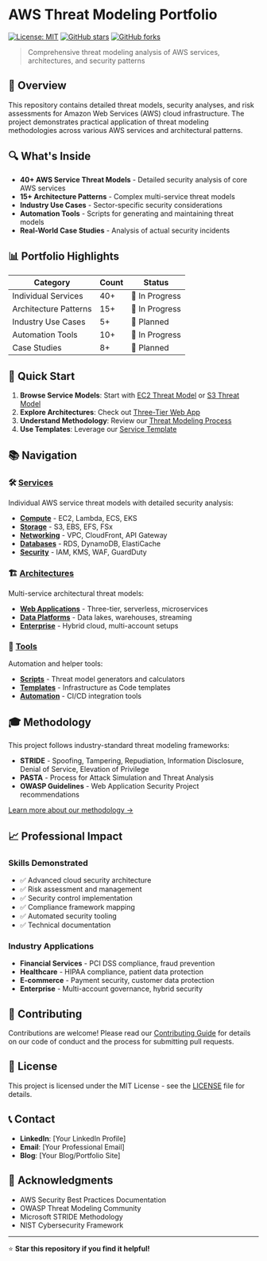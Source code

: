 # AWS Threat Modeling Portfolio

[![License: MIT](https://img.shields.io/badge/License-MIT-yellow.svg)](https://opensource.org/licenses/MIT)
[![GitHub stars](https://img.shields.io/github/stars/YOUR_USERNAME/aws-threat-modeling-portfolio.svg)](https://github.com/YOUR_USERNAME/aws-threat-modeling-portfolio/stargazers)
[![GitHub forks](https://img.shields.io/github/forks/YOUR_USERNAME/aws-threat-modeling-portfolio.svg)](https://github.com/YOUR_USERNAME/aws-threat-modeling-portfolio/network)

> Comprehensive threat modeling analysis of AWS services, architectures, and security patterns

## 🎯 Overview

This repository contains detailed threat models, security analyses, and risk assessments for Amazon Web Services (AWS) cloud infrastructure. The project demonstrates practical application of threat modeling methodologies across various AWS services and architectural patterns.

## 🔍 What's Inside

- **40+ AWS Service Threat Models** - Detailed security analysis of core AWS services
- **15+ Architecture Patterns** - Complex multi-service threat models
- **Industry Use Cases** - Sector-specific security considerations
- **Automation Tools** - Scripts for generating and maintaining threat models
- **Real-World Case Studies** - Analysis of actual security incidents

## 📊 Portfolio Highlights

| Category | Count | Status |
|----------|--------|--------|
| Individual Services | 40+ | 🔄 In Progress |
| Architecture Patterns | 15+ | 🔄 In Progress |
| Industry Use Cases | 5+ | 📅 Planned |
| Automation Tools | 10+ | 🔄 In Progress |
| Case Studies | 8+ | 📅 Planned |

## 🚀 Quick Start

1. **Browse Service Models**: Start with [EC2 Threat Model](services/compute/ec2/) or [S3 Threat Model](services/storage/s3/)
2. **Explore Architectures**: Check out [Three-Tier Web App](architectures/web-applications/three-tier-webapp/)
3. **Understand Methodology**: Review our [Threat Modeling Process](methodology/processes/threat-identification-process.md)
4. **Use Templates**: Leverage our [Service Template](methodology/templates/service-threat-model-template.md)

## 📚 Navigation

### 🛠️ [Services](services/)
Individual AWS service threat models with detailed security analysis:
- [**Compute**](services/compute/) - EC2, Lambda, ECS, EKS
- [**Storage**](services/storage/) - S3, EBS, EFS, FSx
- [**Networking**](services/networking/) - VPC, CloudFront, API Gateway
- [**Databases**](services/databases/) - RDS, DynamoDB, ElastiCache
- [**Security**](services/security/) - IAM, KMS, WAF, GuardDuty

### 🏗️ [Architectures](architectures/)
Multi-service architectural threat models:
- [**Web Applications**](architectures/web-applications/) - Three-tier, serverless, microservices
- [**Data Platforms**](architectures/data-platforms/) - Data lakes, warehouses, streaming
- [**Enterprise**](architectures/enterprise/) - Hybrid cloud, multi-account setups

### 🔧 [Tools](tools/)
Automation and helper tools:
- [**Scripts**](tools/scripts/) - Threat model generators and calculators
- [**Templates**](tools/templates/) - Infrastructure as Code templates
- [**Automation**](tools/automation/) - CI/CD integration tools

## 🎓 Methodology

This project follows industry-standard threat modeling frameworks:

- **STRIDE** - Spoofing, Tampering, Repudiation, Information Disclosure, Denial of Service, Elevation of Privilege
- **PASTA** - Process for Attack Simulation and Threat Analysis
- **OWASP Guidelines** - Web Application Security Project recommendations

[Learn more about our methodology →](methodology/README.md)

## 📈 Professional Impact

### Skills Demonstrated
- ✅ Advanced cloud security architecture
- ✅ Risk assessment and management
- ✅ Security control implementation
- ✅ Compliance framework mapping
- ✅ Automated security tooling
- ✅ Technical documentation

### Industry Applications
- **Financial Services** - PCI DSS compliance, fraud prevention
- **Healthcare** - HIPAA compliance, patient data protection
- **E-commerce** - Payment security, customer data protection
- **Enterprise** - Multi-account governance, hybrid security

## 🤝 Contributing

Contributions are welcome! Please read our [Contributing Guide](CONTRIBUTING.md) for details on our code of conduct and the process for submitting pull requests.

## 📄 License

This project is licensed under the MIT License - see the [LICENSE](LICENSE) file for details.

## 📞 Contact

- **LinkedIn**: [Your LinkedIn Profile]
- **Email**: [Your Professional Email]
- **Blog**: [Your Blog/Portfolio Site]

## 🌟 Acknowledgments

- AWS Security Best Practices Documentation
- OWASP Threat Modeling Community
- Microsoft STRIDE Methodology
- NIST Cybersecurity Framework

---

⭐ **Star this repository if you find it helpful!**
